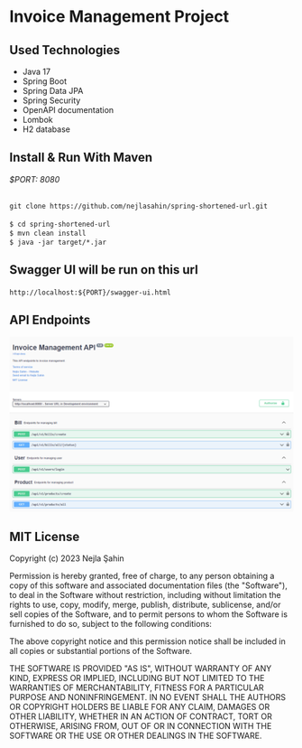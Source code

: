 # Invoice Management Project

## Used Technologies

- Java 17
- Spring Boot
- Spring Data JPA
- Spring Security
- OpenAPI documentation
- Lombok
- H2 database

## Install & Run With Maven

*$PORT: 8080*

```ssh

git clone https://github.com/nejlasahin/spring-shortened-url.git

$ cd spring-shortened-url
$ mvn clean install
$ java -jar target/*.jar

```

## Swagger UI will be run on this url

`http://localhost:${PORT}/swagger-ui.html`

## API Endpoints

![endpoints](./docs/open_api.png)

## MIT License

Copyright (c) 2023 Nejla Şahin

Permission is hereby granted, free of charge, to any person obtaining a copy
of this software and associated documentation files (the "Software"), to deal
in the Software without restriction, including without limitation the rights
to use, copy, modify, merge, publish, distribute, sublicense, and/or sell
copies of the Software, and to permit persons to whom the Software is
furnished to do so, subject to the following conditions:

The above copyright notice and this permission notice shall be included in all
copies or substantial portions of the Software.

THE SOFTWARE IS PROVIDED "AS IS", WITHOUT WARRANTY OF ANY KIND, EXPRESS OR
IMPLIED, INCLUDING BUT NOT LIMITED TO THE WARRANTIES OF MERCHANTABILITY,
FITNESS FOR A PARTICULAR PURPOSE AND NONINFRINGEMENT. IN NO EVENT SHALL THE
AUTHORS OR COPYRIGHT HOLDERS BE LIABLE FOR ANY CLAIM, DAMAGES OR OTHER
LIABILITY, WHETHER IN AN ACTION OF CONTRACT, TORT OR OTHERWISE, ARISING FROM,
OUT OF OR IN CONNECTION WITH THE SOFTWARE OR THE USE OR OTHER DEALINGS IN THE
SOFTWARE.
